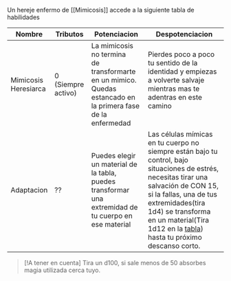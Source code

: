 Un hereje enfermo de [[Mimicosis]] accede a la siguiente tabla de habilidades

| Nombre                   | Tributos              | Potenciacion                                                                                                      | Despotenciacion                                                                                                                                                                                                                                                                                         |
| ------------------------ | --------------------- | ----------------------------------------------------------------------------------------------------------------- | ------------------------------------------------------------------------------------------------------------------------------------------------------------------------------------------------------------------------------------------------------------------------------------------------------- |
| Mimicosis <br>Heresiarca | 0<br>(Siempre activo) | La mimicosis no termina<br>de transformarte en un mimico.<br>Quedas estancado en la primera fase de la enfermedad | Pierdes poco a poco tu sentido de la identidad y empiezas a volverte salvaje mientras mas te adentras en este camino<br><br>                                                                                                                                                                            |
| Adaptacion               | ??                    | Puedes elegir un material de la tabla, puedes transformar una extremidad de tu cuerpo en ese material             | Las células mímicas en tu cuerpo no siempre están bajo tu control, bajo situaciones de estrés, necesitas tirar una salvación de CON 15, si la fallas, una de tus extremidades(tira 1d4) se transforma en un material(Tira 1d12 en la [tabla](Materiales%20Mimicos.md)) hasta tu próximo descanso corto. |
>[!A tener en cuenta]
>Tira un d100, si sale menos de 50 absorbes magia utilizada cerca tuyo. 